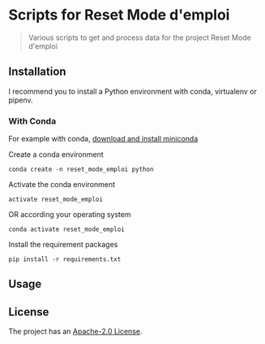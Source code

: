 # Scripts for Reset Mode d'emploi

> Various scripts to get and process data for the project Reset Mode d'emploi 

## Installation

I recommend you to install a Python environment with conda, virtualenv or pipenv.

### With Conda
For example with conda, 
[download and install miniconda](https://docs.conda.io/en/latest/miniconda.html)

Create a conda environment

```
conda create -n reset_mode_emploi python
```

Activate the conda environment

```
activate reset_mode_emploi
```

OR according your operating system

```
conda activate reset_mode_emploi
```

Install the requirement packages

```
pip install -r requirements.txt
```

## Usage


## License

The project has an [Apache-2.0 License](LICENSE).
